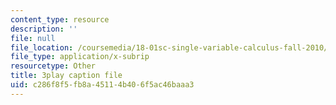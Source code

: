 ```yaml
---
content_type: resource
description: ''
file: null
file_location: /coursemedia/18-01sc-single-variable-calculus-fall-2010/c286f8f5fb8a45114b406f5ac46baaa3_KhwQKE_tld0.srt
file_type: application/x-subrip
resourcetype: Other
title: 3play caption file
uid: c286f8f5-fb8a-4511-4b40-6f5ac46baaa3
---
```

